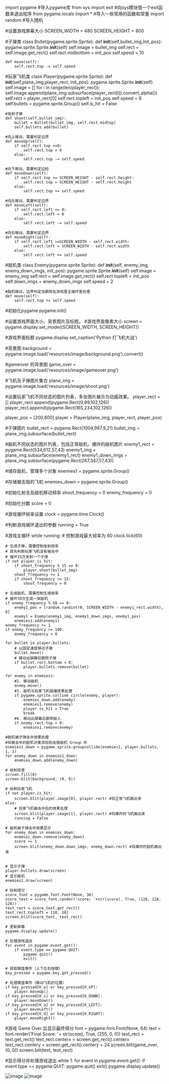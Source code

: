 import pygame #导入pygame库
from sys import exit #向sys模块借一个exit函数来退出程序
from pygame.locals import * #导入一些常用的函数和常量
import random #导入随机

#设置游戏屏幕大小
SCREEN_WIDTH = 480
SCREEN_HEIGHT = 800

#子弹类
class Bullet(pygame.sprite.Sprite):
    def __init__(self,bullet_img,init_pos):
        pygame.sprite.Sprite.__init__(self)
        self.image = bullet_img
        self.rect = self.image.get_rect()
        self.rect.midbottom = init_pos
        self.speed = 10

    def move(self):
        self.rect.top -= self.speed

#玩家飞机类
class Player(pygame.sprite.Sprite):
    def __init__(self,plane_img,player_rect, init_pos):
        pygame.sprite.Sprite.__init__(self)
        self.image = []
        for i in range(len(player_rect)):
            self.image.append(plane_img.subsurface(player_rect[i]).convert_alpha())
        self.rect = player_rect[0]
        self.rect.topleft = init_pos
        self.speed = 8
        self.bullets = pygame.sprite.Group()
        self.is_hit = False

    #发射子弹
    def shoot(self,bullet_img):
        bullet = Bullet(bullet_img, self.rect.midtop)
        self.bullets.add(bullet)

    #向上移动，需要判定边界
    def moveUp(self):
        if self.rect.top <=0:
            self.rect.top = 0
        else:
            self.rect.top -= self.speed

    #向下移动，需要判定边检
    def moveDown(self):
        if self.rect.top >= SCREEN_HEIGHT - self.rect.height:
            self.rect.top = SCREEN_HEIGHT - self.rect.height
        else:
            self.rect.top += self.speed

    #向左移动，需要判定边界
    def moveLeft(self):
        if self.rect.left <= 0:
            self.rect.left = 0
        else:
            self.rect.left -= self.speed

    #向右移动，需要判定边界
    def moveRight(self):
        if self.rect.left >=SCREEN_WIDTH - self.rect.width:
            self.rect.left = SCREEN_WIDTH - self.rect.width
        else:
            self.rect.left += self.speed

#敌机类
class Enemy(pygame.sprite.Sprite):
    def __init__(self, enemy_img, enemy_down_imgs, init_pos):
        pygame.sprite.Sprite.__init__(self)
        self.image = enemy_img
        self.rect = self.image.get_rect()
        self.rect.topleft = init_pos
        self.down_imgs = enemy_down_imgs
        self.speed = 2

    #敌机移动，边界判定及删除在游戏里主循环里处理
    def move(self):
        self.rect.top += self.speed

#初始化pygame
pygame.init()

#设置游戏界面大小、背景图片及标题。
#游戏界面像素大小
screen = pygame.display.set_mode((SCREEN_WIDTH, SCREEN_HEIGHT))

#游戏界面标题
pygame.display.set_caption('Python 打飞机大战')

#背景图
background = pygame.image.load('resources/image/background.png').convert()

#gameover 的背景图
game_over = pygame.image.load('resources/image/gameover.png')

#飞机及子弹图片集合
plane_img = pygame.image.load('resources/image/shoot.png')

#设置玩家飞机不同状态的图片列表，多张图片展示为动画效果。
player_rect = []
player_rect.append(pygame.Rect(0,99,102,126))
player_rect.append(pygame.Rect(165,234,102,126))

player_pos = [200,600]
player = Player(plane_img, player_rect, player_pos)

#子弹图片
bullet_rect = pygame.Rect(1004,987,9,21)
bullet_img = plane_img.subsurface(bullet_rect)

#敌机不同状态的图片列表，包括正常敌机，爆炸的敌机图片
enemy1_rect = pygame.Rect(534,612,57,43)
enemy1_img = plane_img.subsurface(enemy1_rect)
enemy1_down_imgs = plane_img.subsurface(pygame.Rect(267,347,57,43))

#储存敌机，管理多个对象
enemies1 = pygame.sprite.Group()

#存储被击毁的飞机
enemies_down = pygame.sprite.Group()

#初始化射击及敌机移动频率
shoot_frequency = 0
enemy_frequency = 0

#初始化分数
score = 0

#游戏循环帧率设置
clock = pygame.time.Clock()

#判断游戏循环退出的参数
running = True

#游戏主循环
while running:
    # 控制游戏最大帧率为 60
    clock.tick(60)

    # 生成子弹，需要控制发射频率
    # 首先判断玩家飞机没有被击中
    # 循环15次发射一个子弹
    if not player.is_hit:
        if shoot_frequency % 15 == 0:
            player.shoot(bullet_img)
        shoot_frequency += 1
        if shoot_frequency >= 15:
            shoot_frequency = 0

    # 生成敌机，需要控制生成频率
    # 循环50次生成一架敌机
    if enemy_frequency % 50 == 0:
        enemy1_pos = [random.randint(0, SCREEN_WIDTH - enemy1_rect.width), 0]
        enemy1 = Enemy(enemy1_img, enemy1_down_imgs, enemy1_pos)
        enemies1.add(enemy1)
    enemy_frequency += 1
    if enemy_frequency >= 100:
        enemy_frequency = 0

    for bullet in player.bullets:
        # 以固定速度移动子弹
        bullet.move()
        # 移动出屏幕后删除子弹
        if bullet.rect.bottom < 0:
            player.bullets.remove(bullet)

    for enemy in enemies1:
        #2. 移动敌机
        enemy.move()
        #3. 敌机与玩家飞机碰撞效果处理
        if pygame.sprite.collide_circle(enemy, player):
            enemies_down.add(enemy)
            enemies1.remove(enemy)
            player.is_hit = True
            break
        #4. 移动出屏幕后删除敌人
        if enemy.rect.top < 0:
            enemies1.remove(enemy)

    #敌机被子弹击中效果处理
    #将被击中的敌机对象添加到击毁敌机 Group 中
    enemies1_down = pygame.sprite.groupcollide(enemies1, player.bullets, 1, 1)
    for enemy_down in enemies1_down:
        enemies_down.add(enemy_down)

    # 绘制背景
    screen.fill(0)
    screen.blit(background, (0, 0))

    # 绘制玩家飞机
    if not player.is_hit:
        screen.blit(player.image[0], player.rect) #将正常飞机画出来
    else:
        # 玩家飞机被击中后的效果处理
        screen.blit(player.image[1], player.rect) #将爆炸的飞机画出来
        running = False

    # 敌机被子弹击中效果显示
    for enemy_down in enemies_down:
        enemies_down.remove(enemy_down)
        score += 1
        screen.blit(enemy_down.down_imgs, enemy_down.rect) #将爆炸的敌机画出来


    # 显示子弹
    player.bullets.draw(screen)
    # 显示敌机
    enemies1.draw(screen)

    # 绘制得分
    score_font = pygame.font.Font(None, 36)
    score_text = score_font.render('score: '+str(score), True, (128, 128, 128))
    text_rect = score_text.get_rect()
    text_rect.topleft = [10, 10]
    screen.blit(score_text, text_rect)

    # 更新屏幕
    pygame.display.update()

    # 处理游戏退出
    for event in pygame.event.get():
        if event.type == pygame.QUIT:
            pygame.quit()
            exit()

    # 获取键盘事件（上下左右按键）
    key_pressed = pygame.key.get_pressed()

    # 处理键盘事件（移动飞机的位置）
    if key_pressed[K_w] or key_pressed[K_UP]:
        player.moveUp()
    if key_pressed[K_s] or key_pressed[K_DOWN]:
        player.moveDown()
    if key_pressed[K_a] or key_pressed[K_LEFT]:
        player.moveLeft()
    if key_pressed[K_d] or key_pressed[K_RIGHT]:
        player.moveRight()

#游戏 Game Over 后显示最终得分
font = pygame.font.Font(None, 64)
text = font.render('Final Score: '+ str(score), True, (255, 0, 0))
text_rect = text.get_rect()
text_rect.centerx = screen.get_rect().centerx
text_rect.centery = screen.get_rect().centery + 24
screen.blit(game_over, (0, 0))
screen.blit(text, text_rect)

#显示得分并处理游戏退出
while 1:
    for event in pygame.event.get():
        if event.type == pygame.QUIT:
            pygame.quit()
            exit()
    pygame.display.update()
    
    
    
    
![image](https://github.com/Blazeless/DATA-WHALE---python/blob/master/e1c46d5d4fbc7044a1381212fbada1b.png)
![image](https://github.com/Blazeless/DATA-WHALE---python/blob/master/a6850ca20ddb05ced31b6dfd20da46f.png)
